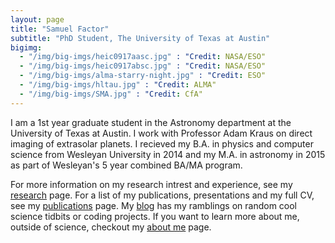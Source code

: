 ```yaml
---
layout: page
title: "Samuel Factor"
subtitle: "PhD Student, The University of Texas at Austin"
bigimg:
  - "/img/big-imgs/heic0917aasc.jpg" : "Credit: NASA/ESO"
  - "/img/big-imgs/heic0917absc.jpg" : "Credit: NASA/ESO"
  - "/img/big-imgs/alma-starry-night.jpg" : "Credit: ESO"
  - "/img/big-imgs/hltau.jpg" : "Credit: ALMA"
  - "/img/big-imgs/SMA.jpg" : "Credit: CfA"
---
```


I am a 1st year graduate student in the Astronomy department at the University of Texas at Austin. I work with Professor Adam Kraus on direct imaging of extrasolar planets. I recieved my B.A. in physics and computer science from Wesleyan University in 2014 and my M.A. in astronomy in 2015 as part of Wesleyan's 5 year combined BA/MA program. 

For more information on my research intrest and experience, see my [research](/research) page. For a list of my publications, presentations and my full CV, see my [publications](/publications) page. My [blog](/posts) has my ramblings on random cool science tidbits or coding projects. If you want to learn more about me, outside of science, checkout my [about me](/aboutme) page.
